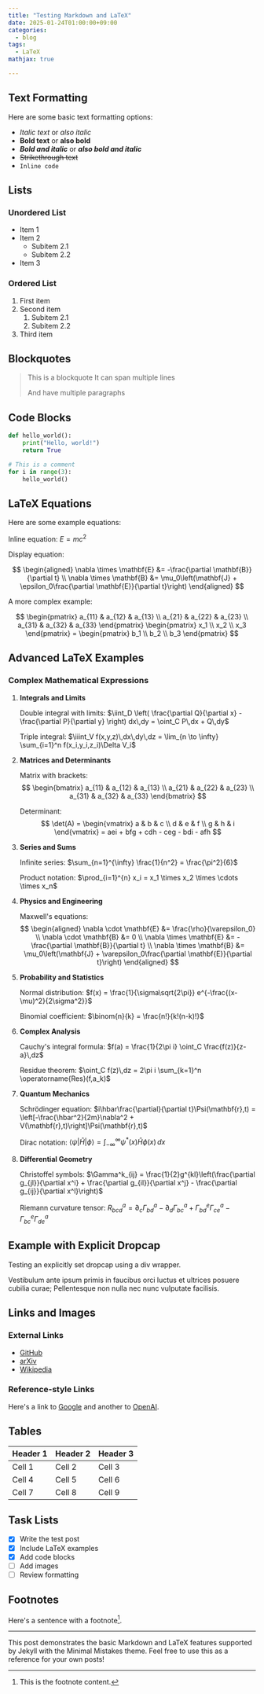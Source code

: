 ```yaml
---
title: "Testing Markdown and LaTeX"
date: 2025-01-24T01:00:00+09:00
categories:
  - blog
tags:
  - LaTeX
mathjax: true

---
```



## Text Formatting

Here are some basic text formatting options:
- *Italic text* or _also italic_
- **Bold text** or __also bold__
- ***Bold and italic*** or ___also bold and italic___
- ~~Strikethrough text~~
- `Inline code`

## Lists

### Unordered List
* Item 1
* Item 2
  * Subitem 2.1
  * Subitem 2.2
* Item 3

### Ordered List
1. First item
2. Second item
   1. Subitem 2.1
   2. Subitem 2.2
3. Third item

## Blockquotes

> This is a blockquote
> It can span multiple lines
>
> And have multiple paragraphs

## Code Blocks

```python
def hello_world():
    print("Hello, world!")
    return True

# This is a comment
for i in range(3):
    hello_world()
```

## LaTeX Equations

Here are some example equations:

Inline equation: $E = mc^2$

Display equation:

$$
\begin{aligned}
\nabla \times \mathbf{E} &= -\frac{\partial \mathbf{B}}{\partial t} \\
\nabla \times \mathbf{B} &= \mu_0\left(\mathbf{J} + \epsilon_0\frac{\partial \mathbf{E}}{\partial t}\right)
\end{aligned}
$$

A more complex example:

$$
\begin{pmatrix}
a_{11} & a_{12} & a_{13} \\
a_{21} & a_{22} & a_{23} \\
a_{31} & a_{32} & a_{33}
\end{pmatrix}
\begin{pmatrix}
x_1 \\
x_2 \\
x_3
\end{pmatrix} =
\begin{pmatrix}
b_1 \\
b_2 \\
b_3
\end{pmatrix}
$$

## Advanced LaTeX Examples

### Complex Mathematical Expressions

1. **Integrals and Limits**
   
   Double integral with limits:
   $\iint_D \left( \frac{\partial Q}{\partial x} - \frac{\partial P}{\partial y} \right) dx\,dy = \oint_C P\,dx + Q\,dy$

   Triple integral:
   $\iiint_V f(x,y,z)\,dx\,dy\,dz = \lim_{n \to \infty} \sum_{i=1}^n f(x_i,y_i,z_i)\Delta V_i$

2. **Matrices and Determinants**
   
   Matrix with brackets:
   $$
   \begin{bmatrix} 
   a_{11} & a_{12} & a_{13} \\
   a_{21} & a_{22} & a_{23} \\
   a_{31} & a_{32} & a_{33}
   \end{bmatrix}
   $$

   Determinant:
   $$
   \det(A) = \begin{vmatrix}
   a & b & c \\
   d & e & f \\
   g & h & i
   \end{vmatrix} = aei + bfg + cdh - ceg - bdi - afh
   $$

3. **Series and Sums**
   
   Infinite series:
   $\sum_{n=1}^{\infty} \frac{1}{n^2} = \frac{\pi^2}{6}$

   Product notation:
   $\prod_{i=1}^{n} x_i = x_1 \times x_2 \times \cdots \times x_n$

4. **Physics and Engineering**
   
   Maxwell's equations:
   $$
   \begin{aligned}
   \nabla \cdot \mathbf{E} &= \frac{\rho}{\varepsilon_0} \\
   \nabla \cdot \mathbf{B} &= 0 \\
   \nabla \times \mathbf{E} &= -\frac{\partial \mathbf{B}}{\partial t} \\
   \nabla \times \mathbf{B} &= \mu_0\left(\mathbf{J} + \varepsilon_0\frac{\partial \mathbf{E}}{\partial t}\right)
   \end{aligned}
   $$

5. **Probability and Statistics**
   
   Normal distribution:
   $f(x) = \frac{1}{\sigma\sqrt{2\pi}} e^{-\frac{(x-\mu)^2}{2\sigma^2}}$

   Binomial coefficient:
   $\binom{n}{k} = \frac{n!}{k!(n-k)!}$

6. **Complex Analysis**
   
   Cauchy's integral formula:
   $f(a) = \frac{1}{2\pi i} \oint_C \frac{f(z)}{z-a}\,dz$

   Residue theorem:
   $\oint_C f(z)\,dz = 2\pi i \sum_{k=1}^n \operatorname{Res}(f,a_k)$

7. **Quantum Mechanics**
   
   Schrödinger equation:
   $i\hbar\frac{\partial}{\partial t}\Psi(\mathbf{r},t) = \left[-\frac{\hbar^2}{2m}\nabla^2 + V(\mathbf{r},t)\right]\Psi(\mathbf{r},t)$

   Dirac notation:
   $\langle\psi|\hat{H}|\phi\rangle = \int_{-\infty}^{\infty} \psi^*(x)\hat{H}\phi(x)\,dx$

8. **Differential Geometry**
   
   Christoffel symbols:
   $\Gamma^k_{ij} = \frac{1}{2}g^{kl}\left(\frac{\partial g_{jl}}{\partial x^i} + \frac{\partial g_{il}}{\partial x^j} - \frac{\partial g_{ij}}{\partial x^l}\right)$

   Riemann curvature tensor:
   $R^a_{bcd} = \partial_c\Gamma^a_{bd} - \partial_d\Gamma^a_{bc} + \Gamma^e_{bd}\Gamma^a_{ce} - \Gamma^e_{bc}\Gamma^a_{de}$

## Example with Explicit Dropcap

<div class="abstract">
Testing an explicitly set dropcap using a div wrapper.
</div>

<div class="dropcap-text">
<p>Vestibulum ante ipsum primis in faucibus orci luctus et ultrices posuere cubilia curae; Pellentesque non nulla nec nunc vulputate facilisis.</p>
</div>

## Links and Images

### External Links
- [GitHub](https://github.com)
- [arXiv](https://arxiv.org)
- [Wikipedia](https://wikipedia.org)

### Reference-style Links
Here's a link to [Google][1] and another to [OpenAI][2].

[1]: https://google.com
[2]: https://openai.com

## Tables

| Header 1 | Header 2 | Header 3 |
|----------|----------|----------|
| Cell 1   | Cell 2   | Cell 3   |
| Cell 4   | Cell 5   | Cell 6   |
| Cell 7   | Cell 8   | Cell 9   |

## Task Lists

- [x] Write the test post
- [x] Include LaTeX examples
- [x] Add code blocks
- [ ] Add images
- [ ] Review formatting

## Footnotes

Here's a sentence with a footnote[^1].

[^1]: This is the footnote content.

---

This post demonstrates the basic Markdown and LaTeX features supported by Jekyll with the Minimal Mistakes theme. Feel free to use this as a reference for your own posts!